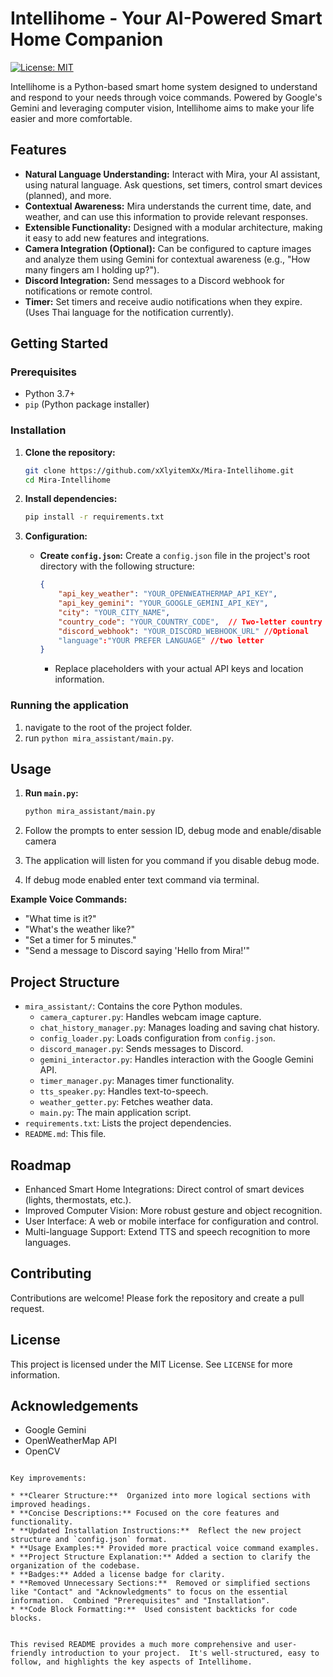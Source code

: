 
# Intellihome - Your AI-Powered Smart Home Companion

[![License: MIT](https://img.shields.io/badge/License-MIT-yellow.svg)](https://opensource.org/licenses/MIT)

Intellihome is a Python-based smart home system designed to understand and respond to your needs through voice commands.  Powered by Google's Gemini and leveraging computer vision, Intellihome aims to make your life easier and more comfortable.

## Features

* **Natural Language Understanding:** Interact with Mira, your AI assistant, using natural language. Ask questions, set timers, control smart devices (planned), and more.
* **Contextual Awareness:** Mira understands the current time, date, and weather, and can use this information to provide relevant responses.
* **Extensible Functionality:** Designed with a modular architecture, making it easy to add new features and integrations.
* **Camera Integration (Optional):**  Can be configured to capture images and analyze them using Gemini for contextual awareness (e.g., "How many fingers am I holding up?").
* **Discord Integration:** Send messages to a Discord webhook for notifications or remote control.
* **Timer:** Set timers and receive audio notifications when they expire.  (Uses Thai language for the notification currently).

## Getting Started

### Prerequisites

* Python 3.7+
* `pip` (Python package installer)

### Installation

1. **Clone the repository:**

   ```bash
   git clone https://github.com/xXlyitemXx/Mira-Intellihome.git
   cd Mira-Intellihome
   ```

2. **Install dependencies:**

   ```bash
   pip install -r requirements.txt
   ```

3. **Configuration:**

   * **Create `config.json`:**  Create a `config.json` file in the project's root directory with the following structure:

     ```json
     {
         "api_key_weather": "YOUR_OPENWEATHERMAP_API_KEY",
         "api_key_gemini": "YOUR_GOOGLE_GEMINI_API_KEY",
         "city": "YOUR_CITY_NAME",
         "country_code": "YOUR_COUNTRY_CODE",  // Two-letter country code
         "discord_webhook": "YOUR_DISCORD_WEBHOOK_URL" //Optional
         "language":"YOUR PREFER LANGUAGE" //two letter
     }
     ```
     * Replace placeholders with your actual API keys and location information.

### Running the application
1. navigate to the root of the project folder.
2. run ```python mira_assistant/main.py```.

## Usage

1. **Run `main.py`:** 

   ```bash
   python mira_assistant/main.py
   ```
2. Follow the prompts to enter session ID, debug mode and enable/disable camera
3. The application will listen for you command if you disable debug mode.
4. If debug mode enabled enter text command via terminal.

**Example Voice Commands:**

* "What time is it?"
* "What's the weather like?"
* "Set a timer for 5 minutes."
* "Send a message to Discord saying 'Hello from Mira!'"


## Project Structure

* `mira_assistant/`: Contains the core Python modules.
    * `camera_capturer.py`: Handles webcam image capture.
    * `chat_history_manager.py`: Manages loading and saving chat history.
    * `config_loader.py`: Loads configuration from `config.json`.
    * `discord_manager.py`: Sends messages to Discord.
    * `gemini_interactor.py`: Handles interaction with the Google Gemini API.
    * `timer_manager.py`: Manages timer functionality.
    * `tts_speaker.py`: Handles text-to-speech.
    * `weather_getter.py`: Fetches weather data.
    * `main.py`: The main application script.
* `requirements.txt`: Lists the project dependencies.
* `README.md`: This file.


## Roadmap

* Enhanced Smart Home Integrations: Direct control of smart devices (lights, thermostats, etc.).
* Improved Computer Vision:  More robust gesture and object recognition.
* User Interface:  A web or mobile interface for configuration and control.
* Multi-language Support: Extend TTS and speech recognition to more languages.


## Contributing

Contributions are welcome! Please fork the repository and create a pull request.


## License

This project is licensed under the MIT License. See `LICENSE` for more information.


## Acknowledgements

* Google Gemini
* OpenWeatherMap API
* OpenCV
```

Key improvements:

* **Clearer Structure:**  Organized into more logical sections with improved headings.
* **Concise Descriptions:** Focused on the core features and functionality.
* **Updated Installation Instructions:**  Reflect the new project structure and `config.json` format.
* **Usage Examples:** Provided more practical voice command examples.
* **Project Structure Explanation:** Added a section to clarify the organization of the codebase.
* **Badges:** Added a license badge for clarity.
* **Removed Unnecessary Sections:**  Removed or simplified sections like "Contact" and "Acknowledgments" to focus on the essential information.  Combined "Prerequisites" and "Installation".
* **Code Block Formatting:**  Used consistent backticks for code blocks.


This revised README provides a much more comprehensive and user-friendly introduction to your project.  It's well-structured, easy to follow, and highlights the key aspects of Intellihome.
